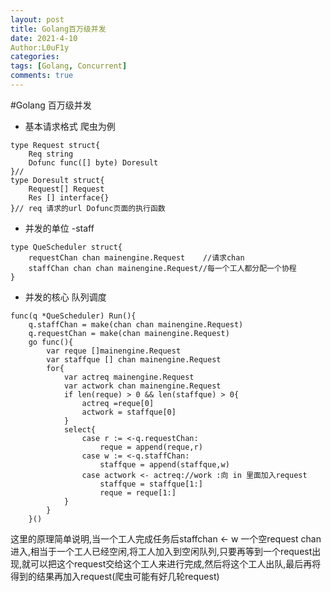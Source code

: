 ```yaml
---
layout: post
title: Golang百万级并发
date: 2021-4-10
Author:L0uF1y
categories: 
tags: [Golang, Concurrent]
comments: true
---
```

#Golang 百万级并发
* 基本请求格式 爬虫为例
```
type Request struct{
	Req string
	Dofunc func([] byte) Doresult
}// 
type Doresult struct{
	Request[] Request
	Res [] interface{}
}// req 请求的url Dofunc页面的执行函数
```
* 并发的单位 -staff
```
type QueScheduler struct{
	requestChan chan mainengine.Request    //请求chan
	staffChan chan chan mainengine.Request//每一个工人都分配一个协程
}
```
* 并发的核心 队列调度
```
func(q *QueScheduler) Run(){
	q.staffChan = make(chan chan mainengine.Request)
	q.requestChan = make(chan mainengine.Request)
	go func(){
		var reque []mainengine.Request
		var staffque [] chan mainengine.Request
		for{
			var actreq mainengine.Request
			var actwork chan mainengine.Request
			if len(reque) > 0 && len(staffque) > 0{
				actreq =reque[0]
				actwork = staffque[0]
			}
			select{
				case r := <-q.requestChan:
					reque = append(reque,r)
				case w := <-q.staffChan:
					staffque = append(staffque,w)
				case actwork <- actreq://work :向 in 里面加入request
					staffque = staffque[1:]
				 	reque = reque[1:]
			}
		}
	}()
```
这里的原理简单说明,当一个工人完成任务后staffchan <- w 一个空request chan 进入,相当于一个工人已经空闲,将工人加入到空闲队列,只要再等到一个request出现,就可以把这个request交给这个工人来进行完成,然后将这个工人出队,最后再将得到的结果再加入request(爬虫可能有好几轮request)
